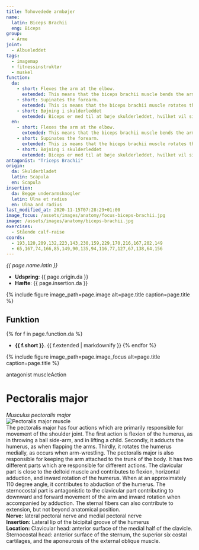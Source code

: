 ```yaml
---
title: Tohovedede armbøjer
name:
  latin: Biceps Brachii
  eng: Biceps
group:
  - Arme
joint:
  - Albueleddet
tags:
  - imagemap
  - fitnessinstruktør
  - muskel
function:
  da:
    - short: Flexes the arm at the elbow.
      extended: This means that the biceps brachii muscle bends the arm at the elbow joint such that there is a decrease in the angle between the forearm and the upper arm.
    - short: Supinates the forearm.
      extended: This is means that the biceps brachii muscle rotates the forearm outward (i.e. if your arms are hanging by your sides it is the action of turning your palms forward, or if you forearms are held horizontally it is the action of turning your palms upward).
    - short: Bøjning i skulderleddet
      extended: Biceps er med til at bøje skulderleddet, hvilket vil sige at føre overarmen fremad.
  en:
    - short: Flexes the arm at the elbow.
      extended: This means that the biceps brachii muscle bends the arm at the elbow joint such that there is a decrease in the angle between the forearm and the upper arm.
    - short: Supinates the forearm.
      extended: This is means that the biceps brachii muscle rotates the forearm outward (i.e. if your arms are hanging by your sides it is the action of turning your palms forward, or if you forearms are held horizontally it is the action of turning your palms upward).
    - short: Bøjning i skulderleddet
      extended: Biceps er med til at bøje skulderleddet, hvilket vil sige at føre overarmen fremad.
antagonist: "Triceps Brachii"
origin:
  da: Skulderbladet
  latin: Scapula
  en: Scapula
insertion:
  da: Begge underarmsknogler
  latin: Ulna et radius
  en: Ulna and radius
last_modified_at: 2020-11-15T07:28:29+01:00
image_focus: /assets/images/anatomy/focus-biceps-brachii.jpg
image: /assets/images/anatomy/biceps-brachii.jpg
exercises:
  - Stående calf-raise
coords:
  - 193,120,209,132,223,143,230,159,229,170,216,167,202,149
  - 65,167,74,166,85,149,90,135,94,116,77,127,67,138,64,156
---
```


_{{ page.name.latin }}_

- **Udspring**: {{ page.origin.da }}
- **Hæfte**: {{ page.insertion.da }}

{% include figure image_path=page.image alt=page.title caption=page.title %}

## Funktion

{% for f in page.function.da %}
- **{{ f.short }}**.
  {{ f.extended | markdownify }}
{% endfor %}

{% include figure image_path=page.image_focus alt=page.title caption=page.title %}


antagonist
muscleAction


<div itemscope itemtype="http://schema.org/Muscle">
  <h1 itemprop="name">Pectoralis major</h1>
  <div itemprop="alternateName">
    <em>Musculus pectoralis major</em>
  </div>
  <img itemprop="image" src="http://upload.wikimedia.org/wikipedia/commons/6/6c/Pectoralis_major.png" alt="Pectoralis major muscle" />
  <div itemprop="action">
    The pectoralis major has four actions which are primarily responsible for movement of the shoulder joint. The first action is flexion of the humerus, as in throwing a ball side-arm, and in lifting a child. Secondly, it adducts the humerus, as when flapping
    the arms. Thirdly, it rotates the humerus medially, as occurs when arm-wrestling. The pectoralis major is also responsible for keeping the arm attached to the trunk of the body. It has two different parts which are responsible for different actions.
    The clavicular part is close to the deltoid muscle and contributes to flexion, horizontal adduction, and inward rotation of the humerus. When at an approximately 110 degree angle, it contributes to abduction of the humerus. The sternocostal part is
    antagonistic to the clavicular part contributing to downward and forward movement of the arm and inward rotation when accompanied by adduction. The sternal fibers can also contribute to extension, but not beyond anatomical position.
  </div>
  <div>
    <strong>Nerve:</strong>
    <span itemprop="nerve" itemscope itemtype="http://schema.org/Nerve">
      <span itemprop="name">lateral pectoral nerve</span>
    </span> and
    <span itemprop="nerve" itemscope itemtype="http://schema.org/Nerve">
      <span itemprop="name">medial pectoral nerve</span>
    </span>
  </div>
  <div itemprop="insertion" itemscope itemtype="http://schema.org/Bone">
    <strong>Insertion:</strong> Lateral lip of the bicipital groove of the
    <span itemprop="name">humerus</span>
  </div>
  <div>
    <strong>Location:</strong>
    <span itemprop="bodyLocation">
      Clavicular head: anterior surface of the medial half of the clavicle.
      Sternocostal head: anterior surface of the sternum, the superior six costal cartilages, and the aponeurosis of the external oblique muscle.
    </span>
  </div>
</div>
